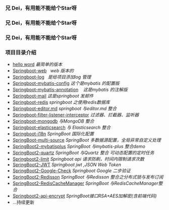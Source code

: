 ### 兄 Dei，有用能不能给个Star呀
### 兄 Dei，有用能不能给个Star呀
### 兄 Dei，有用能不能给个Star呀
### 项目目录介绍
- [hello word](https://rstyro.github.io/blog/2017/07/25/Spring%20Boot%20%EF%BC%88%E4%B8%80%EF%BC%89%EF%BC%9A%E5%88%9D%E8%AF%86%E4%B9%8B%E5%85%A5%E9%97%A8%E7%AF%87/)    *最简单的版本*
- [Springboot-web](https://rstyro.github.io/blog/2017/07/27/Spring%20Boot%20(%E4%BA%8C)%EF%BC%9AWeb%20%E5%BC%80%E5%8F%91%E7%AF%87/)     *web 版本的*
- [Springboot-log](https://rstyro.github.io/blog/2017/07/30/Spring%20Boot%20(%E5%9B%9B)%EF%BC%9A%E6%97%A5%E5%BF%97%E7%AE%A1%E7%90%86/)     *是给项目添加log 管理*
- [Springboot-mybatis-config](https://rstyro.github.io/blog/2017/07/30/Spring%20Boot%20%EF%BC%88%E4%BA%94%EF%BC%89%EF%BC%9A%E4%B8%8Emybatis%20%E7%9A%84%E5%AE%8C%E7%BE%8E%E7%BB%93%E5%90%88/)    *这个是mybatis 的配置版*
- [Springboot-mybatis-annotation](https://rstyro.github.io/blog/2017/07/30/Spring%20Boot%20%EF%BC%88%E4%BA%94%EF%BC%89%EF%BC%9A%E4%B8%8Emybatis%20%E7%9A%84%E5%AE%8C%E7%BE%8E%E7%BB%93%E5%90%88/)    *这是mybatis 的注解版*
- [Springboot-mail](https://rstyro.github.io/blog/2017/07/30/Spring%20Boot%20(%E5%85%AD)%EF%BC%9A%E5%8F%91%E9%82%AE%E4%BB%B6/) *这是springboot 发邮件*
- [Springboot-redis](https://rstyro.github.io/blog/2017/07/31/Spring%20Boot%20(%E4%B8%83)%EF%BC%9A%E6%93%8D%E4%BD%9Credis%E6%95%B0%E6%8D%AE%E5%BA%93/) *springboot 之使用redis数据库*
- [Springboot-editor.md](https://github.com/rstyro/spring-boot/tree/master/springboot-editor.md) *springboot 与editor.md 整合*
- [Springboot-filter-listener-interceptor](https://rstyro.github.io/blog/2017/08/13/Spring%20Boot%20(%E4%B9%9D)%EF%BC%9A%E8%BF%87%E6%BB%A4%E5%99%A8%E3%80%81%E6%8B%A6%E6%88%AA%E5%99%A8%E3%80%81%E7%9B%91%E5%90%AC%E5%99%A8/) *过滤器、拦截器、监听器*
- [Springboot-mongodb](https://rstyro.github.io/blog/2017/10/30/Spring%20Boot%20(%E5%8D%81%E4%B8%80)%EF%BC%9A%E4%B8%8EMongoDB%20%E6%95%B4%E5%90%88/) *与MongoDB 整合*
- [Springboot-elasticsearch](https://rstyro.github.io/blog/2017/12/02/Spring%20Boot%20(%E5%8D%81%E4%BA%8C)%E4%B8%8E%20Elasticsearch%20%E6%95%B4%E5%90%88/) *与 Elasticsearch 整合*
- [Springboot-i18n](https://rstyro.github.io/blog/2018/07/26/SpringBoot(%E5%8D%81%E5%9B%9B)%EF%BC%9ASpringBoot%20%E5%9B%BD%E9%99%85%E5%8C%96%E9%85%8D%E7%BD%AE/) *SpringBoot 国际化配置*
- [SpringBoot-multi-source](https://github.com/rstyro/spring-boot/tree/master/SpringBoot-multi-source) *SpringBoot 多数据源配置，全局异常自定义处理*
- [SpringBoot2-mybatisplus](https://github.com/rstyro/spring-boot/tree/master/springboot-mybatisplus) *SpringBoot 与mybatis-plus 整合demo*
- [SpringBoot2-quartz](https://rstyro.github.io/blog/2019/02/28/Springboot2%E4%B8%8EQuartz%E7%9A%84%E4%BA%B2%E5%AF%86%E6%8E%A5%E8%A7%A6/) *SpringBoot 与Quartz 整合 可动态配置的定时任务*
- [Springboot2-limit](https://rstyro.github.io/blog/2019/04/15/api%E6%8E%A5%E5%8F%A3%E9%98%B2%E5%88%B7/) *Springboot api 请求防刷，时间内限制请求次数*
- [SpringBoot2-JWT](https://rstyro.github.io/blog/2019/04/16/SpringBoot-JWT/) *Springboot jwt ,JSON Web Token*
- [SpringBoot2-Google-Check](https://rstyro.github.io/blog/2019/04/29/SpringBoot-Google%E4%BA%8C%E6%AD%A5%E9%AA%8C%E8%AF%81/) *Springboot Google 二步验证*
- [SpringBoot2-Redisson](https://rstyro.github.io/blog/2019/06/25/SpringBoot2%E4%B8%8ERedisson%E7%A2%B0%E6%92%9E/) *SpringBoot 与Redisson 整合之分布式锁与发布订阅*
- [SpringBoot2-RedisCacheManager](https://rstyro.github.io/blog/2019/04/16/SpringBoot%E4%B8%8ERedisCacheManager%E6%95%B4%E5%90%88/) *SpringBoot 与RedisCacheManager整合*
- [Springboot2-api-encrypt](https://rstyro.github.io/blog/2020/10/22/Springboot2接口加解密全过程详解(含前端代码)/) *SpringBoot接口RSA+AES加解密(含前端代码)*
- ...持续更新
